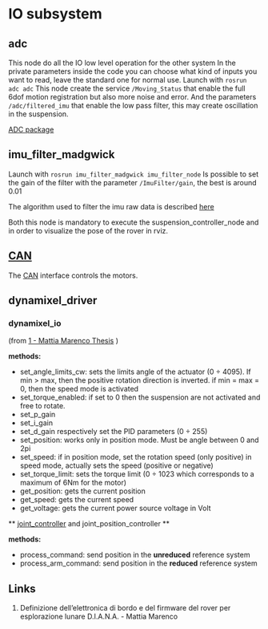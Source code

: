 # IO subsystem

## adc
This node do all the IO low level operation for the other system
In the private parameters inside the code you can choose what kind of inputs you want to read, leave the standard one for normal use.
Launch with ```rosrun adc adc```
This node create the service ```/Moving_Status``` that enable the full 6dof motion registration but also more noise and error. And the parameters ```/adc/filtered_imu``` that enable the low pass filter, this may create oscillation in the suspension.

[ADC package](adc_package.md)


## imu_filter_madgwick
Launch with ```rosrun imu_filter_madgwick imu_filter_node```
Is possible to set the gain of the filter with the parameter ```/ImuFilter/gain```, the best is around 0.01

The algorithm used to filter the imu raw data is described [here](http://www.x-io.co.uk/res/doc/madgwick_internal_report.pdf)


Both this node is mandatory to execute the suspension_controller_node and in order to visualize the pose of the rover in rviz.

## [CAN](can.md)

The [CAN](http://en.wikipedia.org/wiki/Controller_area_network) interface controls the motors. 

## dynamixel_driver

### dynamixel_io

(from  [1 - Mattia Marenco Thesis](io.md#Links) )

**methods:**
  - set_angle_limits_cw: 
    sets the limits angle of the actuator (0 ÷ 4095). 
    If min > max, then the positive rotation direction is inverted. 
    if min = max = 0, then the speed mode is activated
  - set_torque_enabled: if set to 0 then the suspension are not activated
    and free to rotate.
  - set_p_gain
  - set_i_gain 
  - set_d_gain 
    respectively set the PID parameters (0 ÷ 255)
  - set_position: 
    works only in position mode. Must be angle between 0 and 2pi
  - set_speed: 
    if in position mode, set the rotation speed (only positive)
    in speed mode, actually sets the speed (positive or negative)
  - set_torque_limit:
    sets the torque limit (0 ÷ 1023 which corresponds to a maximum of 6Nm for the motor)
  - get_position: 
    gets the current position
  - get_speed: 
    gets the current speed
  - get_voltage: 
    gets the current power source voltage in Volt

** [joint_controller](joint_controller.md) and joint_position_controller **

**methods:**
 - process_command: 
  send position in the **unreduced** reference system
 - process_arm_command: 
  send position in the **reduced** reference system


## Links
  1. Definizione dell’elettronica di bordo e del firmware del rover per esplorazione lunare D.I.A.N.A. - Mattia Marenco

